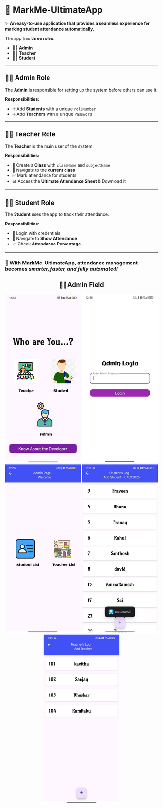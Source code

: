 <h1>📌 MarkMe-UltimateApp</h1>

<p>✨ <b>An easy-to-use application that provides a seamless experience for marking student attendance automatically.</b></p>
<p>The app has <b>three roles</b>:</p>

<ul>
  <li>👨‍💼 <b>Admin</b></li>
  <li>👨‍🏫 <b>Teacher</b></li>
  <li>👩‍🎓 <b>Student</b></li>
</ul>

<hr/>

<h2>👨‍💼 Admin Role</h2>
<p>The <b>Admin</b> is responsible for setting up the system before others can use it.</p>

<b>Responsibilities:</b>
<ul>
  <li>➕ Add <b>Students</b> with a unique <code>rollNumber</code></li>
  <li>➕ Add <b>Teachers</b> with a unique <code>Password</code></li>
</ul>

<hr/>

<h2>👨‍🏫 Teacher Role</h2>
<p>The <b>Teacher</b> is the main user of the system.</p>

<b>Responsibilities:</b>
<ul>
  <li>🏫 Create a <b>Class</b> with <code>className</code> and <code>subjectName</code></li>
  <li>📂 Navigate to the <b>current class</b></li>
  <li>✅ Mark attendance for students</li>
  <li>📊 Access the <b>Ultimate Attendance Sheet</b> & Download it</li>
</ul>

<hr/>

<h2>👩‍🎓 Student Role</h2>
<p>The <b>Student</b> uses the app to track their attendance.</p>

<b>Responsibilities:</b>
<ul>
  <li>🔑 Login with credentials</li>
  <li>👀 Navigate to <b>Show Attendance</b></li>
  <li>📈 Check <b>Attendance Percentage</b></li>
</ul>

<hr/>

<h3>🚀 With <b>MarkMe-UltimateApp</b>, attendance management becomes <i>smarter, faster, and fully automated!</i></h3>
<div align="center">
  <h2>👨‍💻Admin Field</h2>
  
  <img src = "app/AppClicks/MarkMe/EntryPage.jpg" alt="Entry Page" width=250/>
  <img src = "app/AppClicks/MarkMe/AdminLogin.jpg" alt="Admin Login" width=250/>
  <img src = "app/AppClicks/MarkMe/AdminDashBoard.jpg" alt="Admin Dashboard" width=250/>
  <img src = "app/AppClicks/MarkMe/StudentList.jpg" alt="StudentList" width=250/>
  <img src = "app/AppClicks/MarkMe/TeacherList.jpg" alt="TeacherList" width=250/>
</div>


